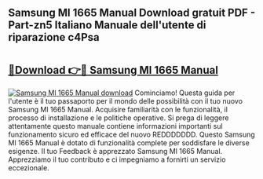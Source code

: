 ## Samsung Ml 1665 Manual Download gratuit PDF - Part-zn5 Italiano Manuale dell'utente di riparazione c4Psa

# <h2><a href="http://dfahi5o.blite.top/?on=Samsung+Ml+1665+Manual">🔗Download 👉🔴 Samsung Ml 1665 Manual</a></h2>

[![Samsung Ml 1665 Manual download](https://i.imgur.com/lujVjoI.png)](http://dfahi5o.blite.top/?on=Samsung+Ml+1665+Manual)
Cominciamo! Questa guida per l'utente è il tuo passaporto per il mondo delle possibilità con il tuo nuovo Samsung Ml 1665 Manual. Acquisire familiarità con le funzionalità, il processo di installazione e le politiche operative. Si prega di leggere attentamente questo manuale contiene informazioni importanti sul funzionamento sicuro ed efficace del nuovo REDDDDDDD. Questo Samsung Ml 1665 Manual è dotato di funzionalità complete per soddisfare le diverse esigenze. Il tuo Feedback è apprezzato Samsung Ml 1665 Manual. Apprezziamo il tuo contributo e ci impegniamo a fornirti un servizio eccezionale.

